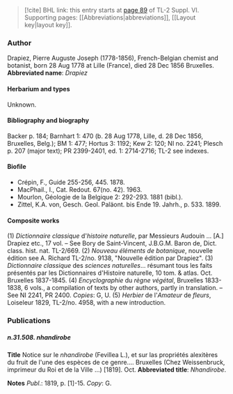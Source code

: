 > [!cite] BHL link: this entry starts at [page 89](https://www.biodiversitylibrary.org/page/33260077) of TL-2 Suppl. VI.
> Supporting pages: [[Abbreviations|abbreviations]], [[Layout key|layout key]].

### Author

Drapiez, Pierre Auguste Joseph (1778-1856), French-Belgian chemist and botanist, born 28 Aug 1778 at Lille (France), died 28 Dec 1856 Bruxelles. 
**Abbreviated name**: *Drapiez*

#### Herbarium and types

Unknown.

#### Bibliography and biography

Backer p. 184; Barnhart 1: 470 (b. 28 Aug 1778, Lille, d. 28 Dec 1856, Bruxelles, Belg.); BM 1: 477; Hortus 3: 1192; Kew 2: 120; NI no. 2241; Plesch p. 207 (major text); PR 2399-2401, ed. 1: 2714-2716; TL-2 see indexes.

#### Biofile

- Crépin, F., Guide 255-256, 445. 1878.
- MacPhail., I., Cat. Redout. 67(no. 42). 1963.
- Mourlon, Géologie de la Belgique 2: 292-293. 1881 (bibl.).
- Zittel, K.A. von, Gesch. Geol. Paläont. bis Ende 19. Jahrh., p. 533. 1899.

#### Composite works

(1) *Dictionnaire classique* d'*histoire naturelle*, par Messieurs Audouin ... \[A.\] Drapiez etc., 17 vol. – See Bory de Saint-Vincent, J.B.G.M. Baron de, Dict. class. hist. nat. TL-2/669.
(2) *Nouveau éléments de botanique*, nouvelle édition see A. Richard TL-2/no. 9138, "Nouvelle édition par Drapiez".
(3) *Dictionnaire classique* des *sciences naturelles*... résumant tous les faits présentés par les Dictionnaires d'Histoire naturelle, 10 tom. & atlas. Oct. Bruxelles 1837-1845.
(4) *Encyclographie* du *règne végétal*, Bruxelles 1833-1838, 6 vols., a compilation of texts by other authors, partly in translation. – See NI 2241, PR 2400. *Copies*: G, U.
(5) *Herbier* de l'*Amateur* de *fleurs*, Loiseleur 1829, TL-2/no. 4958, with a new introduction.

### Publications

##### n.31.508. nhandirobe

**Title**
Notice sur le *nhandirobe* (Fevillea L.), et sur las propriétés alexitères du fruit de l'une des espèces de ce genre.... Bruxelles (Chez Weissenbruck, imprimeur du Roi et de la Ville ...) \[1819\]. Oct.
**Abbreviated title**: *Nhandirobe*.

**Notes**
*Publ*.: 1819, p. \[1\]-15. *Copy*: G.

